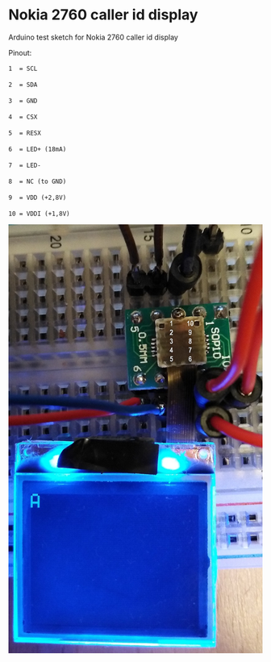 # Nokia 2760 caller id display
 Arduino test sketch for Nokia 2760 caller id display

Pinout:
```
1  = SCL

2  = SDA

3  = GND

4  = CSX

5  = RESX

6  = LED+ (18mA)

7  = LED-

8  = NC (to GND)

9  = VDD (+2,8V)

10 = VDDI (+1,8V)
```
![fig1.jpg](fig1.jpg)
